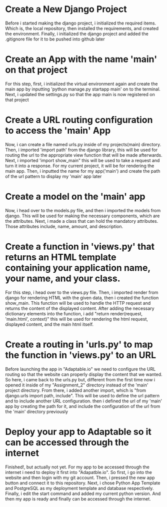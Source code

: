 # Create a New Django Project
Before i started making the django project, i initialized the required items. Which is, the local repository, then installed the requirements, and created the environment. Finally, i initialized the django project and added the .gitignore file for it to be pushed into github later
# Create an App with the name 'main' on that project
For this step, first, i initialized the virtual environment again and create the main app by inputting 'python manage.py startapp main' on to the terminal. Next, i updated the settings.py so that the app main is now registered on that project
# Create a URL routing configuration to access the 'main' App
Now, i can create a file named urls.py inside of my projects(main) directory. Then, i imported 'import path' from the django library, this will be used for routing the url to the appropriate view function that will be made afterwards. Next, i imported 'import show_main" this will be used to take a request and turn it into a response. For my current project, it will be for rendering the main app. Then, i inputted the name for my app('main') and create the path of the url pattern to display my 'main' app later 
# Create a model on the 'main' app 
Now, i head over to the models.py file, and then i imported the models from django. This will be used for making the necessary components, which are the attributes. Next, i made a class that can hold the mandatory attributes. Those attributes include, name, amount, and description.
# Create a function in 'views.py' that returns an HTML template containing your application name, your name, and your class.
For this step, i head over to the views.py file. Then, i imported render from django for rendering HTML with the given data, then i created the function show_main. This function will be used to handle the HTTP request and returns the content of the displayed content. After adding the necessary dictionary elements into the function, i add "return render(request, 'main.html', context)" this will be used for rendering the html request, displayed content, and the main html itself.
# Create a routing in 'urls.py' to map the function in 'views.py' to an URL
Before launching the app in "Adaptable.io" we need to configure the URL routing so that the website can properly display the content that we wanted. So here, i came back to the urls.py but, different from the first time now i opened it inside of my "Assignment_2" directory instead of the 'main' project directory. From there, i added another import, which is "from django.urls import path, include". This will be used to define the url pattern and to include another URL configuration. then i defined the url of my 'main' app by creating the path for it, and include the configuration of the url from the 'main' directory previously
#  Deploy your app to Adaptable so it can be accessed through the internet
Finished!, but actually not yet. For my app to be accessed through the internet i need to deploy it first into "Adapatble.io". So first, i go into the website and then login with my git account. Then, i pressed the new app button and connect it to this repository. Next, i chose Python App Template and PostgreSQL as my deployment template and database respectively. Finally, i edit the start command and added my current python version. And then my app is ready and finally can be accessed through the internet.



